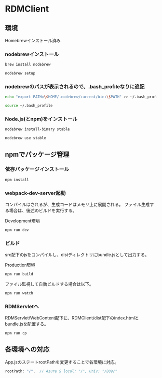 # RDMClient

## 環境
Homebrewインストール済み

### nodebrewインストール
```bash
brew install nodebrew

nodebrew setup
```

### nodebrewのパスが表示されるので、.bash_profileなりに追記
```bash
echo "export PATH=\$HOME/.nodebrew/current/bin:\$PATH" >> ~/.bash_profile

source ~/.bash_profile
```

### Node.js(とnpm)をインストール
```bash
nodebrew install-binary stable

nodebrew use stable
```

## npmでパッケージ管理

### 依存パッケージインストール

```bash
npm install
```

### webpack-dev-server起動
コンパイルはされるが、生成コードはメモリ上に展開される。
ファイル生成する場合は、後述のビルドを実行する。

Development環境

```bash
npm run dev
```

### ビルド
src配下のjsをコンパイルし、distディレクトリにbundle.jsとして出力する。

Production環境

```bash
npm run build
```

ファイル監視して自動ビルドする場合は以下。

```bash
npm run watch
```

### RDMServletへ
RDMServlet/WebContent配下に、RDMClient/dist配下のindex.htmlとbundle.jsを配置する。

```bash
npm run cp
```

## 各環境への対応

App.jsのステートrootPathを変更することで各環境に対応。

```javascript
rootPath: "/",  // Azure & local: "/", Univ: "/B09/"
```
